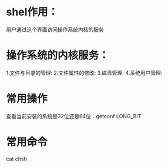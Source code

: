 # shel作用：
  用户通过这个界面访问操作系统内核的服务

# 操作系统的内核服务：
  1.文件与目录的管理:
  2.文件属性的修改:
  3.磁盘管理:
  4.系统用户管理:
  
  
# 常用操作
查看当前安装的系统是32位还是64位：getconf LONG_BIT 

# 常用命令
cat
chsh 
